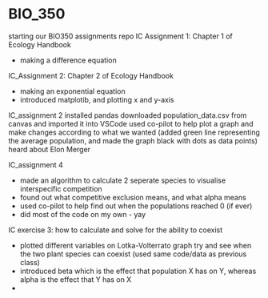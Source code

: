 # BIO_350 
starting our BIO350 assignments repo
IC Assignment 1: Chapter 1 of Ecology Handbook
- making a difference equation 

IC_Assignment 2: Chapter 2 of Ecology Handbook
- making an exponential equation 
- introduced matplotib, and plotting x and y-axis

IC_assignment 2
installed pandas
downloaded population_data.csv from canvas and imported it into VSCode
used co-pilot to help plot a graph and make changes according to what we wanted (added green line representing the average population, and made the graph black with dots as data points)
heard about Elon Merger


IC_assignment 4
- made an algorithm to calculate 2 seperate species to visualise interspecific competition
- found out what competitive exclusion means, and what alpha means
- used co-pilot to help find out when the populations reached 0 (if ever)
- did most of the code on my own - yay

IC exercise 3: how to calculate and solve for the ability to coexist
- plotted different variables on Lotka-Volterrato graph try and see when the two plant species can coexist (used same code/data as previous class) 
- introduced beta which is the effect that population X has on Y, whereas alpha is the effect that Y has on X
- 